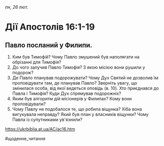 
_пн, 26 лют._

# Дії Апостолів 16:1-19

## Павло посланий у Филипи.
1. Ким був Тимофій? Чому Павло змушений був наполягати на обрізанні для Тимофія?
2. До чого залучив Павло Тимофія? З якою місією вони рушили у подорож?
3. Де Павло планував подорожувати? Чому Дух Святий не дозволив їм проповідувати там, де планував Павло? Зверніть увагу, що змінилася особа, від якої ведеться оповідь (в. 10). Хто приєднався до Павла і Тимофія? Куди Дух спрямував подорожніх?
4. Яким був алгоритм дій місіонерів у Филипах? Кому вони проповідували?
5. Чому Павлу не подобалося те, що робила віщунка? Хіба вона вигукувала неправду? Який був план у власників віщунки? Чому Павла із супутниками ув'язнили?

https://ukrbiblia.at.ua/AC/ac16.htm 

#щоденне_читання
